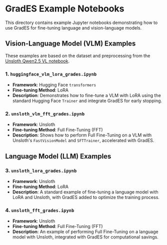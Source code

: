 # GradES Example Notebooks

This directory contains example Jupyter notebooks demonstrating how to use GradES for fine-tuning language and vision-language models.

## Vision-Language Model (VLM) Examples

These examples are based on the dataset and preprocessing from the [Unsloth Qwen2.5 VL notebook](https://colab.research.google.com/github/unslothai/notebooks/blob/main/nb/Qwen2_5_VL_(7B)-Vision.ipynb).

### 1. `huggingface_vlm_lora_grades.ipynb`
- **Framework**: Hugging Face `transformers`
- **Fine-tuning Method**: LoRA
- **Description**: Demonstrates how to fine-tune a VLM with LoRA using the standard Hugging Face `Trainer` and integrate GradES for early stopping.

### 2. `unsloth_vlm_fft_grades.ipynb`
- **Framework**: Unsloth
- **Fine-tuning Method**: Full Fine-Tuning (FFT)
- **Description**: Shows how to perform Full Fine-Tuning on a VLM with Unsloth's `FastVisionModel` and `SFTTrainer`, accelerated with GradES.

## Language Model (LLM) Examples

### 3. `unsloth_lora_grades.ipynb`
- **Framework**: Unsloth
- **Fine-tuning Method**: LoRA
- **Description**: A standard example of fine-tuning a language model with LoRA and Unsloth, with GradES added to optimize the training process.

### 4. `unsloth_fft_grades.ipynb`
- **Framework**: Unsloth
- **Fine-tuning Method**: Full Fine-Tuning (FFT)
- **Description**: An example of performing Full Fine-Tuning on a language model with Unsloth, integrated with GradES for computational savings.
